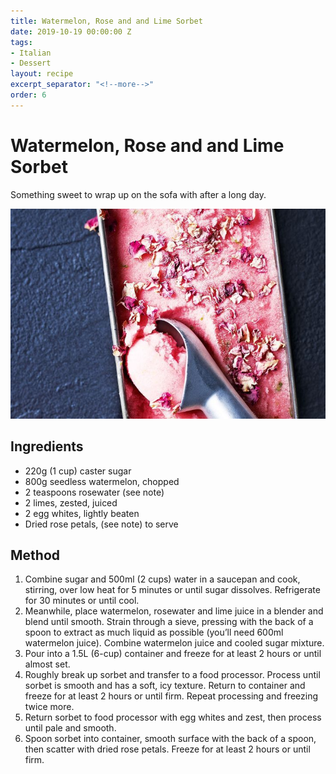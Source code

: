 ```yaml
---
title: Watermelon, Rose and and Lime Sorbet
date: 2019-10-19 00:00:00 Z
tags:
- Italian
- Dessert
layout: recipe
excerpt_separator: "<!--more-->"
order: 6
---
```


# Watermelon, Rose and and Lime Sorbet

Something sweet to wrap up on the sofa with after a long day. 

<!--more-->

[![Watermelon, Rose and Lime Sorbet](/_uploads/sorbet.jpeg)](/_uploads/sorbet.jpeg)

## Ingredients

- 220g (1 cup) caster sugar
- 800g seedless watermelon, chopped
- 2 teaspoons rosewater (see note)
- 2 limes, zested, juiced
- 2 egg whites, lightly beaten
- Dried rose petals, (see note) to serve


## Method

1. Combine sugar and 500ml (2 cups) water in a saucepan and cook, stirring, over low heat for 5 minutes or until sugar dissolves. Refrigerate for 30 minutes or until cool.
2. Meanwhile, place watermelon, rosewater and lime juice in a blender and blend until smooth. Strain through a sieve, pressing with the back of a spoon to extract as much liquid as possible (you’ll need 600ml watermelon juice). Combine watermelon juice and cooled sugar mixture.
3. Pour into a 1.5L (6-cup) container and freeze for at least 2 hours or until almost set.
4. Roughly break up sorbet and transfer to a food processor. Process until sorbet is smooth and has a soft, icy texture. Return to container and freeze for at least 2 hours or until firm. Repeat processing and freezing twice more.
5. Return sorbet to food processor with egg whites and zest, then process until pale and smooth.
6. Spoon sorbet into container, smooth surface with the back of a spoon, then scatter with dried rose petals. Freeze for at least 2 hours or until firm.

